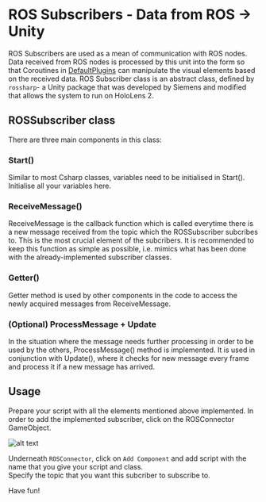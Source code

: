 # ROS Subscribers - Data from ROS -> Unity

ROS Subscribers are used as a mean of communication with ROS nodes. Data received from ROS nodes is processed by this unit into the form so that Coroutines in [DefaultPlugins](../DefaultPlugins) can manipulate the visual elements based on the received data.
ROS Subscriber class is an abstract class, defined by `rossharp`- a Unity package that was developed by Siemens and modified that allows the system to run on HoloLens 2.  

## ROSSubscriber class

There are three main components in this class:

### Start()

Similar to most Csharp classes, variables need to be initialised in Start(). 
Initialise all your variables here.  

### ReceiveMessage()

ReceiveMessage is the callback function which is called everytime there is a new message received from the topic which the ROSSubscriber subcribes to.
This is the most crucial element of the subcribers. It is recommended to keep this function as simple as possible, i.e. mimics what has been done with the already-implemented subscriber classes.

### Getter()

Getter method is used by other components in the code to access the newly acquired messages from ReceiveMessage.

### (Optional) ProcessMessage + Update

In the situation where the message needs further processing in order to be used by the others, ProcessMessage() method is implemented. It is used in conjunction with Update(), where it checks for new message every frame and process it if a new message has arrived.

## Usage

Prepare your script with all the elements mentioned above implemented. 
In order to add the implemented subscriber, click on the ROSConnector GameObject.

![alt text](/Images/ROSConnector.PNG "ROSConnector")  

Underneath `ROSConnector`, click on `Add Component` and add script with the name that you give your script and class.  
Specify the topic that you want this subcriber to subscribe to.

Have fun!  

